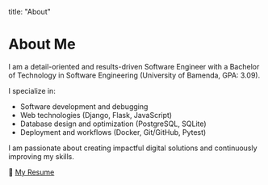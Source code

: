 
title: "About"


# About Me 

I am a detail-oriented and results-driven Software Engineer with a Bachelor of Technology in Software Engineering (University of Bamenda, GPA: 3.09).  

I specialize in:  
- Software development and debugging  
- Web technologies (Django, Flask, JavaScript)  
- Database design and optimization (PostgreSQL, SQLite)  
- Deployment and workflows (Docker, Git/GitHub, Pytest)  

I am passionate about creating impactful digital solutions and continuously improving my skills.  

📄 [My Resume](assets/files/Tateh_Charles_Resume.pdf)

